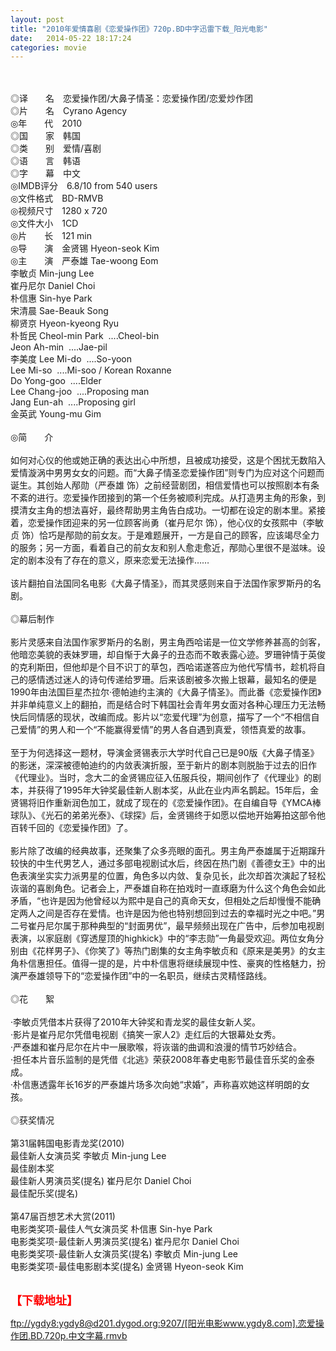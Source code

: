 ```yaml
---
layout: post
title: "2010年爱情喜剧《恋爱操作团》720p.BD中字迅雷下载_阳光电影"
date:   2014-05-22 18:17:24
categories: movie
---
```

<html>
 <body>
  <p>
  </p>
  <p>
   <br/>
   <img alt="" border="0" src="http://pic.yupoo.com/lihangze/DzO2EwTJ/10PnG.jpg"/>
   <br/>
   <br/>
   ◎译　　名　恋爱操作团/大鼻子情圣：恋爱操作团/恋爱炒作团
   <br/>
   ◎片　　名　Cyrano Agency
   <br/>
   ◎年　　代　2010
   <br/>
   ◎国　　家　韩国
   <br/>
   ◎类　　别　爱情/喜剧
   <br/>
   ◎语　　言　韩语
   <br/>
   ◎字　　幕　中文
   <br/>
   ◎IMDB评分　6.8/10 from 540 users
   <br/>
   ◎文件格式　BD-RMVB
   <br/>
   ◎视频尺寸　1280 x 720
   <br/>
   ◎文件大小　1CD
   <br/>
   ◎片　　长　121 min
   <br/>
   ◎导　　演　金贤锡 Hyeon-seok Kim
   <br/>
   ◎主　　演　严泰雄 Tae-woong Eom
   <br/>
   李敏贞 Min-jung Lee
   <br/>
   崔丹尼尔 Daniel Choi
   <br/>
   朴信惠 Sin-hye Park
   <br/>
   宋清晨 Sae-Beauk Song
   <br/>
   柳贤京 Hyeon-kyeong Ryu
   <br/>
   朴哲民 Cheol-min Park  ....Cheol-bin
   <br/>
   Jeon Ah-min  ....Jae-pil
   <br/>
   李美度 Lee Mi-do  ....So-yoon
   <br/>
   Lee Mi-so  ....Mi-soo / Korean Roxanne
   <br/>
   Do Yong-goo  ....Elder
   <br/>
   Lee Chang-joo  ....Proposing man
   <br/>
   Jang Eun-ah  ....Proposing girl
   <br/>
   金英武 Young-mu Gim
   <br/>
   <br/>
   ◎简　　介
   <br/>
   <br/>
   如何对心仪的他或她正确的表达出心中所想，且被成功接受，这是个困扰无数陷入爱情漩涡中男男女女的问题。而“大鼻子情圣恋爱操作团”则专门为应对这个问题而诞生。其创始人邴勋（严泰雄 饰）之前经营剧团，相信爱情也可以按照剧本有条不紊的进行。恋爱操作团接到的第一个任务被顺利完成。从打造男主角的形象，到摸清女主角的想法喜好，最终帮助男主角告白成功。一切都在设定的剧本里。紧接着，恋爱操作团迎来的另一位顾客尚勇（崔丹尼尔 饰），他心仪的女孩熙中（李敏贞 饰）恰巧是邴勋的前女友。于是难题展开，一方是自己的顾客，应该竭尽全力的服务；另一方面，看着自己的前女友和别人愈走愈近，邴勋心里很不是滋味。设定的剧本没有了存在的意义，原来恋爱无法操作……
   <br/>
   <br/>
   该片翻拍自法国同名电影《大鼻子情圣》，而其灵感则来自于法国作家罗斯丹的名剧。
   <br/>
   <br/>
   ◎幕后制作
   <br/>
   <br/>
   影片灵感来自法国作家罗斯丹的名剧，男主角西哈诺是一位文学修养甚高的剑客，他暗恋美貌的表妹罗珊，却自惭于大鼻子的丑态而不敢表露心迹。罗珊钟情于英俊的克利斯田，但他却是个目不识丁的草包，西哈诺遂答应为他代写情书，趁机将自己的感情透过迷人的诗句传递给罗珊。后来该剧被多次搬上银幕，最知名的便是1990年由法国巨星杰拉尔·德帕迪约主演的《大鼻子情圣》。而此番《恋爱操作团》并非单纯意义上的翻拍，而是结合时下韩国社会青年男女面对各种心理压力无法畅快后同情感的现状，改编而成。影片以“恋爱代理”为创意，描写了一个“不相信自己爱情”的男人和一个“不能赢得爱情”的男人各自遇到真爱，领悟真爱的故事。
   <br/>
   <br/>
   至于为何选择这一题材，导演金贤锡表示大学时代自己已是90版《大鼻子情圣》的影迷，深深被德帕迪约的内敛表演折服，至于新片的剧本则脱胎于过去的旧作《代理业》。当时，念大二的金贤锡应征入伍服兵役，期间创作了《代理业》的剧本，并获得了1995年大钟奖最佳新人剧本奖，从此在业内声名鹊起。15年后，金贤锡将旧作重新润色加工，就成了现在的《恋爱操作团》。在自编自导《YMCA棒球队》、《光石的弟弟光泰》、《球探》后，金贤锡终于如愿以偿地开始筹拍这部令他百转千回的《恋爱操作团》了。
   <br/>
   <br/>
   影片除了改编的经典故事，还聚集了众多亮眼的面孔。男主角严泰雄属于近期蹿升较快的中生代男艺人，通过多部电视剧试水后，终因在热门剧《善德女王》中的出色表演坐实实力派男星的位置，角色多以内敛、复杂见长，此次却首次演起了轻松诙谐的喜剧角色。记者会上，严泰雄自称在拍戏时一直琢磨为什么这个角色会如此矛盾，“也许是因为他曾经以为熙中是自己的真命天女，但相处之后却慢慢不能确定两人之间是否存在爱情。也许是因为他也特别想回到过去的幸福时光之中吧。”男二号崔丹尼尔属于那种典型的“封面男优”，最早频频出现在广告中，后参加电视剧表演，以家庭剧《穿透屋顶的highkick》中的“李志勋”一角最受欢迎。两位女角分别由《花样男子》、《你笑了》等热门剧集的女主角李敏贞和《原来是美男》的女主角朴信惠担任。值得一提的是，片中朴信惠将继续展现中性、豪爽的性格魅力，扮演严泰雄领导下的“恋爱操作团”中的一名职员，继续古灵精怪路线。
   <br/>
   <br/>
   ◎花　　絮
   <br/>
   <br/>
   ·李敏贞凭借本片获得了2010年大钟奖和青龙奖的最佳女新人奖。
   <br/>
   ·影片是崔丹尼尔凭借电视剧《搞笑一家人2》走红后的大银幕处女秀。
   <br/>
   ·严泰雄和崔丹尼尔在片中一展歌喉，将诙谐的曲调和浪漫的情节巧妙结合。
   <br/>
   ·担任本片音乐监制的是凭借《北逃》荣获2008年春史电影节最佳音乐奖的金泰成。
   <br/>
   ·朴信惠透露年长16岁的严泰雄片场多次向她“求婚”，声称喜欢她这样明朗的女孩。
   <br/>
   <br/>
   ◎获奖情况
   <br/>
   <br/>
   第31届韩国电影青龙奖(2010)
   <br/>
   最佳新人女演员奖 李敏贞 Min-jung Lee
   <br/>
   最佳剧本奖
   <br/>
   最佳新人男演员奖(提名) 崔丹尼尔 Daniel Choi
   <br/>
   最佳配乐奖(提名)
   <br/>
   <br/>
   第47届百想艺术大赏(2011)
   <br/>
   电影类奖项-最佳人气女演员奖 朴信惠 Sin-hye Park
   <br/>
   电影类奖项-最佳新人男演员奖(提名) 崔丹尼尔 Daniel Choi
   <br/>
   电影类奖项-最佳新人女演员奖(提名) 李敏贞 Min-jung Lee
   <br/>
   电影类奖项-最佳电影剧本奖(提名) 金贤锡 Hyeon-seok Kim
   <br/>
   <br/>
   <img alt="" border="0" src="http://img226.poco.cn/mypoco/myphoto/20140425/16/174767142201404251650263920551963456_000.jpg"/>
  </p>
  <p>
  </p>
  <p>
  </p>
  <p>
   <strong>
    <font color="#ff0000" size="4">
     【下载地址】
    </font>
   </strong>
  </p>
  <p>
  </p>
  <p>
  </p>
  <a href="ftp://ygdy8:ygdy8@d201.dygod.org:9207/%5B%E9%98%B3%E5%85%89%E7%94%B5%E5%BD%B1www.ygdy8.com%5D.%E6%81%8B%E7%88%B1%E6%93%8D%E4%BD%9C%E5%9B%A2.BD.720p.%E4%B8%AD%E6%96%87%E5%AD%97%E5%B9%95.rmvb">
   ftp://ygdy8:ygdy8@d201.dygod.org:9207/[阳光电影www.ygdy8.com].恋爱操作团.BD.720p.中文字幕.rmvb
  </a>
 </body>
</html>